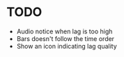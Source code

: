 # TODO

- Audio notice when lag is too high
- Bars doesn't follow the time order
- Show an icon indicating lag quality
